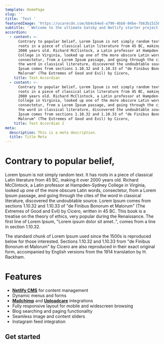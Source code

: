 ```yaml
---
template: HomePage
slug: ''
title: 'Test '
featuredImage: 'https://ucarecdn.com/bb4c64ed-a790-4bb8-84be-7b63b1515867/'
subtitle: ' Welcome to the ultimate Gatsby and Netlify starter project.'
accordion:
  - content: >-
      Contrary to popular belief, Lorem Ipsum is not simply random text. It has
      roots in a piece of classical Latin literature from 45 BC, making it over
      2000 years old. Richard McClintock, a Latin professor at Hampden-Sydney
      College in Virginia, looked up one of the more obscure Latin words,
      consectetur, from a Lorem Ipsum passage, and going through the cites of
      the word in classical literature, discovered the undoubtable source. Lorem
      Ipsum comes from sections 1.10.32 and 1.10.33 of "de Finibus Bonorum et
      Malorum" (The Extremes of Good and Evil) by Cicero,
    title: Test Accordian
  - content: >-
      Contrary to popular belief, Lorem Ipsum is not simply random text. It has
      roots in a piece of classical Latin literature from 45 BC, making it over
      2000 years old. Richard McClintock, a Latin professor at Hampden-Sydney
      College in Virginia, looked up one of the more obscure Latin words,
      consectetur, from a Lorem Ipsum passage, and going through the cites of
      the word in classical literature, discovered the undoubtable source. Lorem
      Ipsum comes from sections 1.10.32 and 1.10.33 of "de Finibus Bonorum et
      Malorum" (The Extremes of Good and Evil) by Cicero,
    title: Test Accordian 2
meta:
  description: This is a meta description.
  title: Title Meta
---
```

# Contrary to popular belief,

Lorem Ipsum is not simply random text. It has roots in a piece of classical Latin literature from 45 BC, making it over 2000 years old. Richard McClintock, a Latin professor at Hampden-Sydney College in Virginia, looked up one of the more obscure Latin words, consectetur, from a Lorem Ipsum passage, and going through the cites of the word in classical literature, discovered the undoubtable source. Lorem Ipsum comes from sections 1.10.32 and 1.10.33 of "de Finibus Bonorum et Malorum" (The Extremes of Good and Evil) by Cicero, written in 45 BC. This book is a treatise on the theory of ethics, very popular during the Renaissance. The first line of Lorem Ipsum, "Lorem ipsum dolor sit amet..", comes from a line in section 1.10.32.

The standard chunk of Lorem Ipsum used since the 1500s is reproduced below for those interested. Sections 1.10.32 and 1.10.33 from "de Finibus Bonorum et Malorum" by Cicero are also reproduced in their exact original form, accompanied by English versions from the 1914 translation by H. Rackham.

# Features

* **[Netlify CMS](https://github.com/netlify/netlify-cms)** for content management
* Dynamic menus and forms
* **[Mailchimp](http://mailchimp.com)** and **[Uploadcare](https://uploadcare.com)** integrations
* Fully responsive layout for mobile and widescreen browsing
* Blog searching and paging functionality
* Seamless image and content sliders
* Instagram feed integration

## Get started
